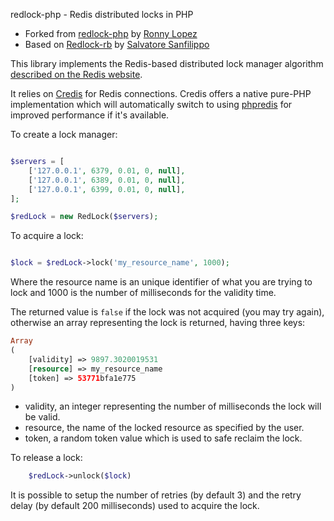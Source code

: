 redlock-php - Redis distributed locks in PHP

* Forked from [redlock-php](https://github.com/ronnylt/redlock-php) by [Ronny Lopez](https://github.com/ronnylt)
* Based on [Redlock-rb](https://github.com/antirez/redlock-rb) by [Salvatore Sanfilippo](https://github.com/antirez)

This library implements the Redis-based distributed lock manager algorithm [described on the Redis website](https://redis.io/topics/distlock).

It relies on [Credis](https://github.com/colinmollenhour/credis) for Redis connections. Credis offers a native pure-PHP implementation which will automatically switch to using [phpredis](https://github.com/phpredis/phpredis) for improved performance if it's available.

To create a lock manager:

```php

$servers = [
    ['127.0.0.1', 6379, 0.01, 0, null],
    ['127.0.0.1', 6389, 0.01, 0, null],
    ['127.0.0.1', 6399, 0.01, 0, null],
];

$redLock = new RedLock($servers);

```

To acquire a lock:

```php

$lock = $redLock->lock('my_resource_name', 1000);

```

Where the resource name is an unique identifier of what you are trying to lock
and 1000 is the number of milliseconds for the validity time.

The returned value is `false` if the lock was not acquired (you may try again),
otherwise an array representing the lock is returned, having three keys:

```php
Array
(
    [validity] => 9897.3020019531
    [resource] => my_resource_name
    [token] => 53771bfa1e775
)
```

* validity, an integer representing the number of milliseconds the lock will be valid.
* resource, the name of the locked resource as specified by the user.
* token, a random token value which is used to safe reclaim the lock.

To release a lock:

```php
    $redLock->unlock($lock)
```

It is possible to setup the number of retries (by default 3) and the retry
delay (by default 200 milliseconds) used to acquire the lock.

